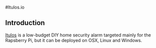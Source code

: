 #Itulos.io


## Introduction

[Itulos](https://itulos.io) is a low-budget DIY home security alarm targeted mainly for the Rapsberry Pi, but it can be deployed on OSX, Linux and Windows.   
